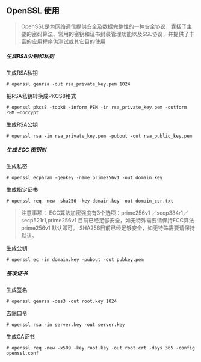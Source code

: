 ## OpenSSL 使用

> OpenSSL是为网络通信提供安全及数据完整性的一种安全协议，囊括了主要的密码算法、常用的密钥和证书封装管理功能以及SSL协议，并提供了丰富的应用程序供测试或其它目的使用

##### 生成RSA公钥和私钥

生成RSA私钥

```shell
# openssl genrsa -out rsa_private_key.pem 1024
```

把RSA私钥转换成PKCS8格式

```shell
# openssl pkcs8 -topk8 -inform PEM -in rsa_private_key.pem -outform PEM –nocrypt
```

生成RSA公钥

```shell
# openssl rsa -in rsa_private_key.pem -pubout -out rsa_public_key.pem
```

##### 生成 ECC 密钥对

生成私密

``` shell
# openssl ecparam -genkey -name prime256v1 -out domain.key 
```

生成指定证书

``` shell
# openssl req -new -sha256 -key domain.key -out domain_csr.txt
```

> 注意事项： ECC算法加密强度有3个选项：prime256v1 ／secp384r1／secp521r1,prime256v1 目前已经足够安全，如无特殊需要请保持ECC算法prime256v1 默认即可。 SHA256目前已经足够安全，如无特殊需要请保持默认。

生成公钥

``` shell
# openssl ec -in domain.key -pubout -out pubkey.pem
```

##### 签发证书

生成签名

```shell
# openssl genrsa -des3 -out root.key 1024
```

去除口令

```shell
# openssl rsa -in server.key -out server.key
```

生成CA证书

``` shell
# openssl req -new -x509 -key root.key -out root.crt -days 365 -config openssl.conf
```